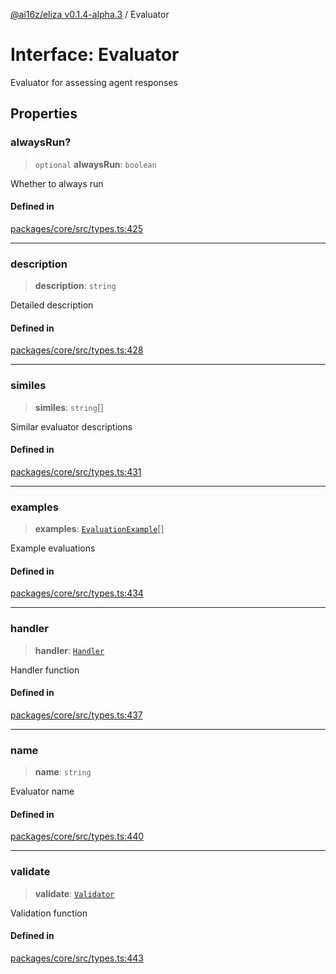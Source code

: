 [@ai16z/eliza v0.1.4-alpha.3](../index.md) / Evaluator

# Interface: Evaluator

Evaluator for assessing agent responses

## Properties

### alwaysRun?

> `optional` **alwaysRun**: `boolean`

Whether to always run

#### Defined in

[packages/core/src/types.ts:425](https://github.com/amit0365/eliza/blob/main/packages/core/src/types.ts#L425)

***

### description

> **description**: `string`

Detailed description

#### Defined in

[packages/core/src/types.ts:428](https://github.com/amit0365/eliza/blob/main/packages/core/src/types.ts#L428)

***

### similes

> **similes**: `string`[]

Similar evaluator descriptions

#### Defined in

[packages/core/src/types.ts:431](https://github.com/amit0365/eliza/blob/main/packages/core/src/types.ts#L431)

***

### examples

> **examples**: [`EvaluationExample`](EvaluationExample.md)[]

Example evaluations

#### Defined in

[packages/core/src/types.ts:434](https://github.com/amit0365/eliza/blob/main/packages/core/src/types.ts#L434)

***

### handler

> **handler**: [`Handler`](../type-aliases/Handler.md)

Handler function

#### Defined in

[packages/core/src/types.ts:437](https://github.com/amit0365/eliza/blob/main/packages/core/src/types.ts#L437)

***

### name

> **name**: `string`

Evaluator name

#### Defined in

[packages/core/src/types.ts:440](https://github.com/amit0365/eliza/blob/main/packages/core/src/types.ts#L440)

***

### validate

> **validate**: [`Validator`](../type-aliases/Validator.md)

Validation function

#### Defined in

[packages/core/src/types.ts:443](https://github.com/amit0365/eliza/blob/main/packages/core/src/types.ts#L443)
